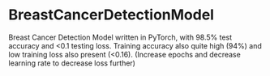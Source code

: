 # BreastCancerDetectionModel
Breast Cancer Detection Model written in PyTorch, with 98.5% test accuracy and &lt;0.1 testing loss. Training accuracy also quite high (94%) and low training loss also present (&lt;0.16). (Increase epochs and decrease learning rate to decrease loss further)

